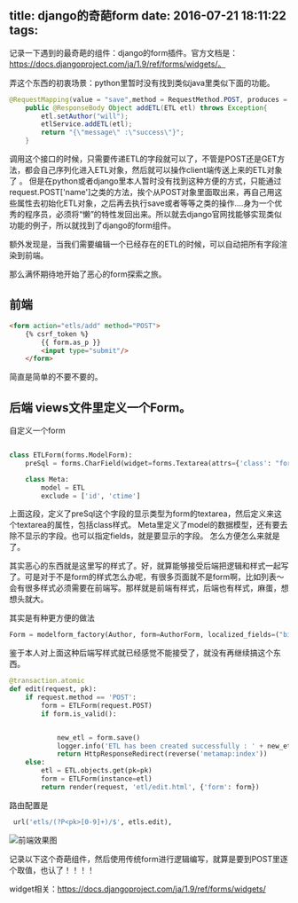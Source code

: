 title: django的奇葩form
date: 2016-07-21 18:11:22
tags:
---
记录一下遇到的最奇葩的组件：django的form插件。官方文档是：https://docs.djangoproject.com/ja/1.9/ref/forms/widgets/。

弄这个东西的初衷场景：python里暂时没有找到类似java里类似下面的功能。

```java
@RequestMapping(value = "save",method = RequestMethod.POST, produces = MediaType.APPLICATION_JSON)
    public @ResponseBody Object addETL(ETL etl) throws Exception{
        etl.setAuthor("will");
        etlService.addETL(etl);
        return "{\"message\" :\"success\"}";
    }
```
调用这个接口的时候，只需要传递ETL的字段就可以了，不管是POST还是GET方法，都会自己序列化进入ETL对象，然后就可以操作client端传送上来的ETL对象了 。
但是在python或者django里本人暂时没有找到这种方便的方式，只能通过request.POST['name']之类的方法，挨个从POST对象里面取出来，再自己用这些属性去初始化ETL对象，之后再去执行save或者等等之类的操作....身为一个优秀的程序员，必须将“懒”的特性发回出来。所以就去django官网找能够实现类似功能的例子，所以就找到了django的form组件。

额外发现是，当我们需要编辑一个已经存在的ETL的时候，可以自动把所有字段渲染到前端。

那么满怀期待地开始了恶心的form探索之旅。

前端
---
```html
<form action="etls/add" method="POST">
    {% csrf_token %}
        {{ form.as_p }}
        <input type="submit"/>
    </form>
```
简直是简单的不要不要的。

后端
views文件里定义一个Form。
---
自定义一个form
```python

class ETLForm(forms.ModelForm):
    preSql = forms.CharField(widget=forms.Textarea(attrs={'class': "form-control", "size": 10}))

    class Meta:
        model = ETL
        exclude = ['id', 'ctime']
```
上面这段，定义了preSql这个字段的显示类型为form的textarea，然后定义来这个textarea的属性，包括class样式。
Meta里定义了model的数据模型，还有要去除不显示的字段。也可以指定fields，就是要显示的字段。 怎么方便怎么来就是了。

其实恶心的东西就是这里写的样式了。好，就算能够接受后端把逻辑和样式一起写了。可是对于不是form的样式怎么办呢，有很多页面就不是form啊，比如列表～会有很多样式必须需要在前端写。那样就是前端有样式，后端也有样式，麻蛋，想想头就大。

其实是有种更方便的做法
```python
Form = modelform_factory(Author, form=AuthorForm, localized_fields=("birth_date",))
```
鉴于本人对上面这种后端写样式就已经感觉不能接受了，就没有再继续搞这个东西。

```python
@transaction.atomic
def edit(request, pk):
    if request.method == 'POST':
        form = ETLForm(request.POST)
        if form.is_valid():


            new_etl = form.save()
            logger.info('ETL has been created successfully : ' + new_etl)
            return HttpResponseRedirect(reverse('metamap:index'))
    else:
        etl = ETL.objects.get(pk=pk)
        form = ETLForm(instance=etl)
        return render(request, 'etl/edit.html', {'form': form})
```

路由配置是
```python
 url('etls/(?P<pk>[0-9]+)/$', etls.edit),
```


![前端效果图](/imgs/django/django-form.png)


记录以下这个奇葩组件，然后使用传统form进行逻辑编写，就算是要到POST里逐个取值，也认了！！！！

widget相关：https://docs.djangoproject.com/ja/1.9/ref/forms/widgets/
